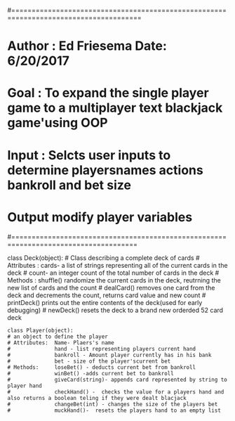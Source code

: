 #======================================================================================
# Author : Ed Friesema    Date: 6/20/2017
# Goal : To expand the single player game to a multiplayer  text blackjack game'using OOP
# Input : Selcts user inputs to determine playersnames actions bankroll and bet size
# Output modify player variables
#=====================================================================================


class Deck(object):
    # Class describing a complete deck of cards
    # Attributes : cards-  a list of strings representing all of the current cards in the deck
    #              count- an integer count of the total number of cards in the deck
    # Methods :    shuffle() randomize the current cards in the deck,  reutrning the   new list of cards and the count
    #              dealCard() removes one card from the deck and decrements the count, returns card value and new count
    #              printDeck() prints out the entire contents of the deck(used for early debugging)
    #              newDeck() resets the deck to a brand new orderded 52 card deck
    
    class Player(object):
    # an object to define the player
    # Attributes:  Name- Plaers's name
    #              hand - list representing players current hand 
    #              bankroll - Amount player currently has in his bank
    #              bet - size of the player'scurrent bet
    # Methods:     loseBet() - deducts current bet from bankroll
    #              winBet() -adds current bet to bankroll
    #              giveCard(string)- appends card represented by string to player hand
    #              checkHand() -  checks the value for a players hand and also returns a boolean teling if they were dealt blacjack
    #              changeBet(int) - changes the size of the players bet
    #              muckHand()-  resets the players hand to an empty list